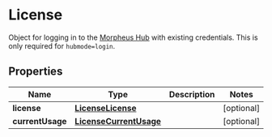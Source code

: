 

# License

Object for logging in to the [Morpheus Hub](https://morpheushub.com) with existing credentials. This is only required for `hubmode=login`.
## Properties

Name | Type | Description | Notes
------------ | ------------- | ------------- | -------------
**license** | [**LicenseLicense**](LicenseLicense.md) |  |  [optional]
**currentUsage** | [**LicenseCurrentUsage**](LicenseCurrentUsage.md) |  |  [optional]




